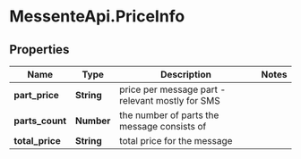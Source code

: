 # MessenteApi.PriceInfo

## Properties
Name | Type | Description | Notes
------------ | ------------- | ------------- | -------------
**part_price** | **String** | price per message part - relevant mostly for SMS | 
**parts_count** | **Number** | the number of parts the message consists of | 
**total_price** | **String** | total price for the message | 



